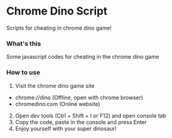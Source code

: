 # Chrome Dino Script
Scripts for cheating in chrome dino game! 
### What's this
Some javascript codes for cheating in the chrome dino game
### How to use
1. Visit the chrome dino game site
- chrome://dino (Offline, open with chrome browser)
- chromedino.com (Online website)
2. Open dev tools (Ctrl + Shift + I or F12) and open console tab
3. Copy the code, paste in the console and press Enter
4. Enjoy yourself with your super dinosaur! 

